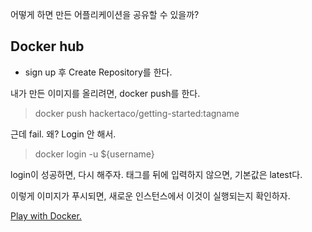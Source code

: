 어떻게 하면 만든 어플리케이션을 공유할 수 있을까? 

## Docker hub
- sign up 후 Create Repository를 한다. 

내가 만든 이미지를 올리려면, docker push를 한다. 
> docker push hackertaco/getting-started:tagname

근데 fail. 왜? Login 안 해서.
> docker login -u ${username}

login이 성공하면, 다시 해주자. 
태그를 뒤에 입력하지 않으면, 기본값은 latest다.

이렇게 이미지가 푸시되면, 새로운 인스턴스에서 이것이 실행되는지 확인하자. 

[Play with Docker.](https://labs.play-with-docker.com/)

